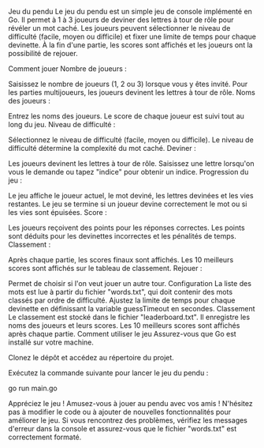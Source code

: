 Jeu du pendu
Le jeu du pendu est un simple jeu de console implémenté en Go. Il permet à 1 à 3 joueurs de deviner des lettres à tour de rôle pour révéler un mot caché. Les joueurs peuvent sélectionner le niveau de difficulté (facile, moyen ou difficile) et fixer une limite de temps pour chaque devinette. À la fin d'une partie, les scores sont affichés et les joueurs ont la possibilité de rejouer.

Comment jouer
Nombre de joueurs :

Saisissez le nombre de joueurs (1, 2 ou 3) lorsque vous y êtes invité.
Pour les parties multijoueurs, les joueurs devinent les lettres à tour de rôle.
Noms des joueurs :

Entrez les noms des joueurs.
Le score de chaque joueur est suivi tout au long du jeu.
Niveau de difficulté :

Sélectionnez le niveau de difficulté (facile, moyen ou difficile).
Le niveau de difficulté détermine la complexité du mot caché.
Deviner :

Les joueurs devinent les lettres à tour de rôle.
Saisissez une lettre lorsqu'on vous le demande ou tapez "indice" pour obtenir un indice.
Progression du jeu :

Le jeu affiche le joueur actuel, le mot deviné, les lettres devinées et les vies restantes.
Le jeu se termine si un joueur devine correctement le mot ou si les vies sont épuisées.
Score :

Les joueurs reçoivent des points pour les réponses correctes.
Les points sont déduits pour les devinettes incorrectes et les pénalités de temps.
Classement :

Après chaque partie, les scores finaux sont affichés.
Les 10 meilleurs scores sont affichés sur le tableau de classement.
Rejouer :

Permet de choisir si l'on veut jouer un autre tour.
Configuration
La liste des mots est lue à partir du fichier "words.txt", qui doit contenir des mots classés par ordre de difficulté.
Ajustez la limite de temps pour chaque devinette en définissant la variable guessTimeout en secondes.
Classement
Le classement est stocké dans le fichier "leaderboard.txt".
Il enregistre les noms des joueurs et leurs scores.
Les 10 meilleurs scores sont affichés après chaque partie.
Comment utiliser le jeu
Assurez-vous que Go est installé sur votre machine.

Clonez le dépôt et accédez au répertoire du projet.

Exécutez la commande suivante pour lancer le jeu du pendu :

go run main.go

Appréciez le jeu !
Amusez-vous à jouer au pendu avec vos amis ! N'hésitez pas à modifier le code ou à ajouter de nouvelles fonctionnalités pour améliorer le jeu. Si vous rencontrez des problèmes, vérifiez les messages d'erreur dans la console et assurez-vous que le fichier "words.txt" est correctement formaté.